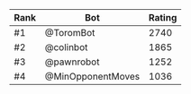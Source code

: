 Rank|Bot|Rating
---|---|---
#1|@ToromBot|2740
#2|@colinbot|1865
#3|@pawnrobot|1252
#4|@MinOpponentMoves|1036
